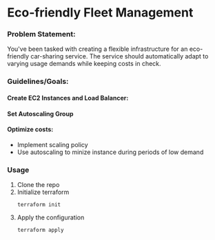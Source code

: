 # Eco-friendly Fleet Management

### Problem Statement: 

You've been tasked with creating a flexible infrastructure for an eco-friendly car-sharing service. The service should automatically adapt to varying usage demands while keeping costs in check.

### Guidelines/Goals:

#### Create EC2 Instances and Load Balancer:
#### Set Autoscaling Group
#### Optimize costs:
- Implement scaling policy
- Use autoscaling to minize instance during periods of low demand


### Usage

1. Clone the repo
2. Initialize terraform
    ```
    terraform init
    ```
3. Apply the configuration
    ```
    terraform apply
    ```